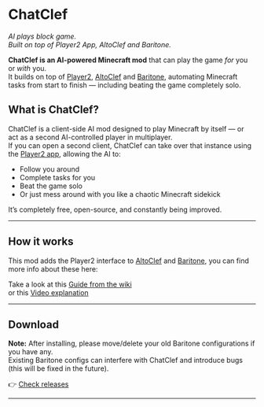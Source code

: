 # ChatClef  
*AI plays block game.*  
*Built on top of Player2 App, AltoClef and Baritone.*

**ChatClef is an AI-powered Minecraft mod** that can play the game *for* you or *with* you.  
It builds on top of [Player2](https://player2.game), [AltoClef](https://github.com/MiranCZ/altoclef) and [Baritone](https://github.com/cabaletta/baritone), automating Minecraft tasks from start to finish — including beating the game completely solo.

## What is ChatClef?

ChatClef is a client-side AI mod designed to play Minecraft by itself — or act as a second AI-controlled player in multiplayer.  
If you can open a second client, ChatClef can take over that instance using the [Player2 app](https://player2.game/), allowing the AI to:

- Follow you around
- Complete tasks for you
- Beat the game solo
- Or just mess around with you like a chaotic Minecraft sidekick

It’s completely free, open-source, and constantly being improved.

---

## How it works
This mod adds the Player2 interface to [AltoClef](https://github.com/MiranCZ/altoclef) and [Baritone](https://github.com/cabaletta/baritone), you can find more info about these here:

Take a look at this [Guide from the wiki](https://github.com/MiranCZ/altoclef/wiki/1:-Documentation:-Big-Picture)  
or this [Video explanation](https://youtu.be/q5OmcinQ2ck?t=387)

---

## Download

**Note:** After installing, please move/delete your old Baritone configurations if you have any.  
Existing Baritone configs can interfere with ChatClef and introduce bugs (this will be fixed in the future).

👉 [Check releases](https://github.com/elefant-ai/clefcraft/releases)

---


